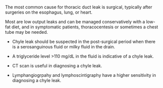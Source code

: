 The most common cause for thoracic duct leak is surgical, typically after surgeries on the esophagus, lung, or heart.

Most are low output leaks and can be managed conservatively with a low-fat diet, and in symptomatic patients, thoracocentesis or sometimes a chest tube may be needed.

- Chyle leak should be suspected in the post-surgical period when there is a serosanguinous fluid or milky fluid in the drain.

- A triglyceride level >110 mg/dL in the fluid is indicative of a chyle leak.

- CT scan is useful in diagnosing a chyle leak.

- Lymphangiogrpahy and lymphoscintigraphy have a higher sensitivity in diagnosing a chyle leak.